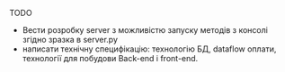 TODO
- Вести розробку server з можливістю запуску методів з консолі згідно зразка в server.py
- написати технічну специфікацію: технологію БД, dataflow оплати, технології для побудови Back-end і front-end. 

